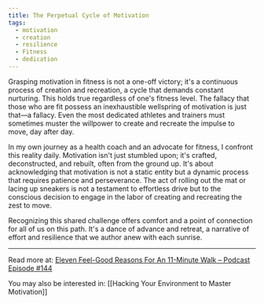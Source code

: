 ```yaml
---
title: The Perpetual Cycle of Motivation
tags:
  - motivation
  - creation
  - resilience
  - Fitness
  - dedication
---
```

Grasping motivation in fitness is not a one-off victory; it's a continuous process of creation and recreation, a cycle that demands constant nurturing. This holds true regardless of one's fitness level. The fallacy that those who are fit possess an inexhaustible wellspring of motivation is just that—a fallacy. Even the most dedicated athletes and trainers must sometimes muster the willpower to create and recreate the impulse to move, day after day.

In my own journey as a health coach and an advocate for fitness, I confront this reality daily. Motivation isn't just stumbled upon; it's crafted, deconstructed, and rebuilt, often from the ground up. It's about acknowledging that motivation is not a static entity but a dynamic process that requires patience and perseverance. The act of rolling out the mat or lacing up sneakers is not a testament to effortless drive but to the conscious decision to engage in the labor of creating and recreating the zest to move.

Recognizing this shared challenge offers comfort and a point of connection for all of us on this path. It's a dance of advance and retreat, a narrative of effort and resilience that we author anew with each sunrise.

----

Read more at: [Eleven Feel-Good Reasons For An 11-Minute Walk – Podcast Episode #144](https://www.nutritiousmovement.com/ep144/)

You may also be interested in: [[Hacking Your Environment to Master Motivation]]